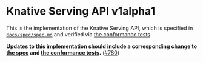 # Knative Serving API v1alpha1

This is the implementation of the Knative Serving API, which is specified in
[`docs/spec/spec.md`](/docs/spec/spec.md) and verified via
[the conformance tests](/test/conformance).

**Updates to this implementation should include a corresponding change to
[the spec](/docs/spec/spec.md) and [the conformance tests](/test/conformance).**
([#780](https://github.com/google/kf/third_party/knative-serving//issues/780))
